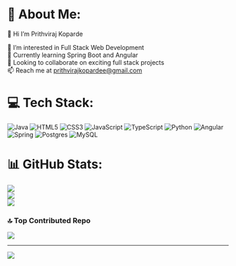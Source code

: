 # 💫 About Me:
👋 Hi I’m Prithviraj Koparde

🚀 I’m interested in Full Stack Web Development  
🌱 Currently learning Spring Boot and Angular  
🤝 Looking to collaborate on exciting full stack projects  
📫 Reach me at prithvirajkopardee@gmail.com

# 💻 Tech Stack:
![Java](https://img.shields.io/badge/java-%23ED8B00.svg?style=for-the-badge&logo=openjdk&logoColor=white) ![HTML5](https://img.shields.io/badge/html5-%23E34F26.svg?style=for-the-badge&logo=html5&logoColor=white) ![CSS3](https://img.shields.io/badge/css3-%231572B6.svg?style=for-the-badge&logo=css3&logoColor=white) ![JavaScript](https://img.shields.io/badge/javascript-%23323330.svg?style=for-the-badge&logo=javascript&logoColor=%23F7DF1E) ![TypeScript](https://img.shields.io/badge/typescript-%23007ACC.svg?style=for-the-badge&logo=typescript&logoColor=white) ![Python](https://img.shields.io/badge/python-3670A0?style=for-the-badge&logo=python&logoColor=ffdd54) ![Angular](https://img.shields.io/badge/angular-%23DD0031.svg?style=for-the-badge&logo=angular&logoColor=white) ![Spring](https://img.shields.io/badge/spring-%236DB33F.svg?style=for-the-badge&logo=spring&logoColor=white) ![Postgres](https://img.shields.io/badge/postgres-%23316192.svg?style=for-the-badge&logo=postgresql&logoColor=white) ![MySQL](https://img.shields.io/badge/mysql-4479A1.svg?style=for-the-badge&logo=mysql&logoColor=white)
# 📊 GitHub Stats:
![](https://github-readme-stats.vercel.app/api?username=Prithviraj-Koparde&theme=dark&hide_border=false&include_all_commits=false&count_private=false)<br/>
![](https://nirzak-streak-stats.vercel.app/?user=Prithviraj-Koparde&theme=dark&hide_border=false)<br/>
![](https://github-readme-stats.vercel.app/api/top-langs/?username=Prithviraj-Koparde&theme=dark&hide_border=false&include_all_commits=false&count_private=false&layout=compact)

### 🔝 Top Contributed Repo
![](https://github-contributor-stats.vercel.app/api?username=Prithviraj-Koparde&limit=5&theme=dark&combine_all_yearly_contributions=true)

---
[![](https://visitcount.itsvg.in/api?id=Prithviraj-Koparde&icon=0&color=0)](https://visitcount.itsvg.in)

<!-- Proudly created with GPRM ( https://gprm.itsvg.in ) -->
<!---
Prithviraj-Koparde/Prithviraj-Koparde is a ✨ special ✨ repository because its `README.md` (this file) appears on your GitHub profile.
You can click the Preview link to take a look at your changes.
--->
